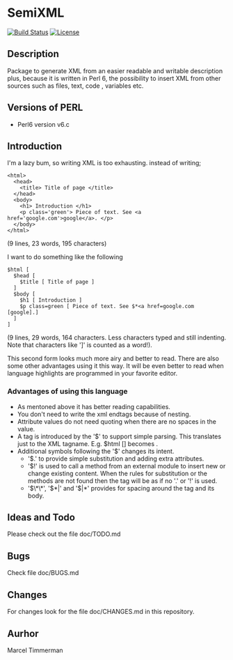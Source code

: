 # SemiXML

[![Build Status](https://travis-ci.org/MARTIMM/Semi-xml.svg?branch=master)](https://travis-ci.org/MARTIMM/Semi-xml)
[![License](http://martimm.github.io/label/License-label.svg)](http://www.perlfoundation.org/artistic_license_2_0)

## Description

Package to generate XML from an easier readable and writable description plus,
because it is written in Perl 6, the possibility to insert XML from other
sources such as files, text, code , variables etc.

## Versions of PERL

* Perl6 version v6.c

## Introduction

I'm a lazy bum, so writing XML is too exhausting. instead of writing;

```
<html>
  <head>
    <title> Title of page </title>
  </head>
  <body>
    <h1> Introduction </h1>
    <p class='green'> Piece of text. See <a href='google.com'>google</a>. </p>
  </body>
</html>
```
(9 lines, 23 words, 195 characters)

I want to do something like the following

```
$html [
  $head [
    $title [ Title of page ]
  ]
  $body [
    $h1 [ Introduction ]
    $p class=green [ Piece of text. See $*<a href=google.com [google].]
  ]
]
```
(9 lines, 29 words, 164 characters. Less characters typed and still indenting. Note that characters like ']' is counted as a word!).

This second form looks much more airy and better to read. There are also some other advantages using it this way. It will be even better to read when language highlights are programmed in your favorite editor.

### Advantages of using this language

* As mentoned above it has better reading capabilities.
* You don't need to write the xml endtags because of nesting.
* Attribute values do not need quoting when there are no spaces in the value.
* A tag is introduced by the '$' to support simple parsing. This translates just to the XML tagname. E.g. $html [] becomes <html/>.
* Additional symbols following the '$' changes its intent.
  * '$.' to provide simple substitution and adding extra attributes.
  * '$!' is used to call a method from an external module to insert new or change existing content. When the rules for substitution or the methods are not found then the tag will be as if no '.' or '!' is used.
  * '$\*\*', '$\*|' and '$|\*' provides for spacing around the tag and its body.

## Ideas and Todo

Please check out the file doc/TODO.md

## Bugs

Check file doc/BUGS.md

## Changes

For changes look for the file doc/CHANGES.md in this repository.

## Aurhor

Marcel Timmerman
